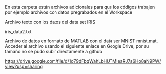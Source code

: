 En esta carpeta están archivos adicionales para que los códigos trabajen por ejemplo archivos con datos pregrabados en el Workspace

Archivo texto con los datos del data set IRIS

iris_data2.txt


Archivo de datos en formato de MATLAB con el data ser MNIST
mnist.mat. Acceder al archivo usando el siguiente enlace en Google Drive, por su tamaño no se pudo subir directamente a github

https://drive.google.com/file/d/1o79dFbqWahLbHUTMIeaRJ7s6Ho8aN9PW/view?usp=sharing
